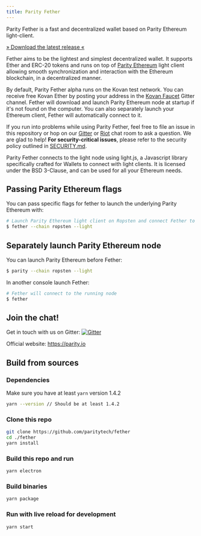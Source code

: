 ```yaml
---
title: Parity Fether
---
```

Parity Fether is a fast and decentralized wallet based on Parity Ethereum light-client.

[» Download the latest release «](https://github.com/paritytech/fether/releases)

Fether aims to be the lightest and simplest decentralized wallet. It supports Ether and ERC-20 tokens and runs on top of [Parity Ethereum](https://github.com/paritytech/parity) light client allowing smooth synchronization and interaction with the Ethereum blockchain, in a decentralized manner.

By default, Parity Fether alpha runs on the Kovan test network. You can receive free Kovan Ether by posting your address in the [Kovan Faucet](https://gitter.im/kovan-testnet/faucet) Gitter channel. Fether will download and launch Parity Ethereum node at startup if it's not found on the computer. You can also separately launch your Ethereum client, Fether will automatically connect to it.

If you run into problems while using Parity Fether, feel free to file an issue in this repository or hop on our [Gitter](https://gitter.im/paritytech/parity) or [Riot](https://riot.im/app/#/group/+parity:matrix.parity.io) chat room to ask a question. We are glad to help! **For security-critical issues**, please refer to the security policy outlined in [SECURITY.md](https://github.com/paritytech/parity/blob/master/SECURITY.md).

Parity Fether connects to the light node using light.js, a Javascript library specifically crafted for Wallets to connect with light clients. It is licensed under the BSD 3-Clause, and can be used for all your Ethereum needs.

## Passing Parity Ethereum flags

You can pass specific flags for fether to launch the underlying Parity Ethereum with:
```bash
# Launch Parity Ethereum light client on Ropsten and connect Fether to it
$ fether --chain ropsten --light
```
## Separately launch Parity Ethereum node

You can launch Parity Ethereum before Fether:
```bash
$ parity --chain ropsten --light
```
In another console launch Fether:
```bash
# Fether will connect to the running node
$ fether
```

## Join the chat!

Get in touch with us on Gitter:
[![Gitter](https://img.shields.io/badge/Gitter-Fether-brightgreen.svg)](https://gitter.im/paritytech/fether)


Official website: https://parity.io

## Build from sources

### Dependencies
Make sure you have at least `yarn` version 1.4.2

```bash
yarn --version // Should be at least 1.4.2
```
### Clone this repo

```bash
git clone https://github.com/paritytech/fether
cd ./fether
yarn install
```

### Build this repo and run

```bash
yarn electron
```

### Build binaries

```bash
yarn package
```

### Run with live reload for development

```bash
yarn start
```
